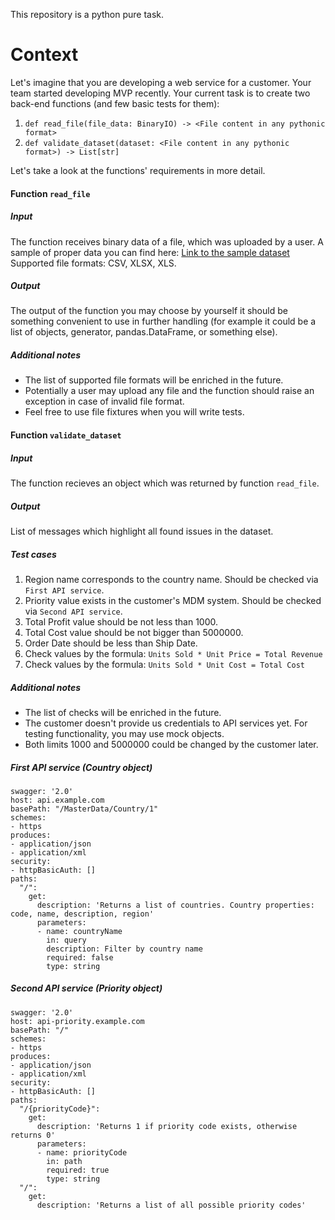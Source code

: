 This repository is a python pure task.

# Context
Let's imagine that you are developing a web service for a customer. Your team started developing MVP recently.
Your current task is to create two back-end functions (and few basic tests for them):
1. `def read_file(file_data: BinaryIO) -> <File content in any pythonic format>`
2. `def validate_dataset(dataset: <File content in any pythonic format>) -> List[str]`

Let's take a look at the functions' requirements in more detail.

#### Function `read_file`
##### Input
The function receives binary data of a file, which was uploaded by a user.
A sample of proper data you can find here:
[Link to the sample dataset](https://eforexcel.com/wp/wp-content/uploads/2017/07/10000-Sales-Records.zip)
Supported file formats: CSV, XLSX, XLS.
##### Output
The output of the function you may choose by yourself it should be something convenient to use in further handling (for example it could be a list of objects, generator, pandas.DataFrame, or something else).
##### Additional notes
- The list of supported file formats will be enriched in the future.
- Potentially a user may upload any file and the function should raise an exception in case of invalid file format.
- Feel free to use file fixtures when you will write tests.

#### Function `validate_dataset`
##### Input
The function recieves an object which was returned by function `read_file`.
##### Output
List of messages which highlight all found issues in the dataset.
##### Test cases
1. Region name corresponds to the country name. Should be checked via `First API service`.
2. Priority value exists in the customer's MDM system. Should be checked via `Second API service`.
3. Total Profit value should be not less than 1000.
4. Total Cost value should be not bigger than 5000000.
5. Order Date should be less than Ship Date.
6. Check values by the formula: `Units Sold * Unit Price = Total Revenue`
7. Check values by the formula: `Units Sold * Unit Cost = Total Cost`

##### Additional notes
- The list of checks will be enriched in the future.
- The customer doesn't provide us credentials to API services yet. For testing functionality, you may use mock objects.
- Both limits 1000 and 5000000 could be changed by the customer later.

##### First API service (Country object)
```
swagger: '2.0'
host: api.example.com
basePath: "/MasterData/Country/1"
schemes:
- https
produces:
- application/json
- application/xml
security:
- httpBasicAuth: []
paths:
  "/":
    get:
      description: 'Returns a list of countries. Country properties: code, name, description, region'
      parameters:
      - name: countryName
        in: query
        description: Filter by country name
        required: false
        type: string
```
##### Second API service (Priority object)
```
swagger: '2.0'
host: api-priority.example.com
basePath: "/"
schemes:
- https
produces:
- application/json
- application/xml
security:
- httpBasicAuth: []
paths:		
  "/{priorityCode}":
    get:
      description: 'Returns 1 if priority code exists, otherwise returns 0'
      parameters:
      - name: priorityCode
        in: path
        required: true
        type: string
  "/":
    get:
      description: 'Returns a list of all possible priority codes'
```
